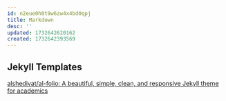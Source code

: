 ```yaml
---
id: n2eue0h0t9w6zw4x4bd0qpj
title: Markdown
desc: ''
updated: 1732642620162
created: 1732642393569
---
```


<!-- cspell:ignore alshedivat -->

<!-- cSpell:words -->

## Jekyll Templates ##

[alshedivat/al-folio: A beautiful, simple, clean, and responsive Jekyll theme for academics](https://github.com/alshedivat/al-folio)  
